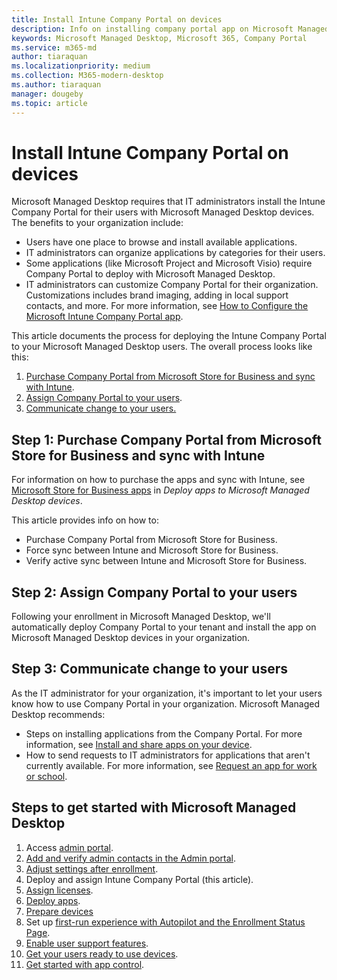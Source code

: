 ```yaml
---
title: Install Intune Company Portal on devices 
description: Info on installing company portal app on Microsoft Managed Desktop devices 
keywords: Microsoft Managed Desktop, Microsoft 365, Company Portal
ms.service: m365-md
author: tiaraquan
ms.localizationpriority: medium
ms.collection: M365-modern-desktop
ms.author: tiaraquan
manager: dougeby
ms.topic: article
---
```


# Install Intune Company Portal on devices

Microsoft Managed Desktop requires that IT administrators install the Intune Company Portal for their users with Microsoft Managed Desktop devices. The benefits to your organization include:

- Users have one place to browse and install available applications.
- IT administrators can organize applications by categories for their users.  
- Some applications (like Microsoft Project and Microsoft Visio) require Company Portal to deploy with Microsoft Managed Desktop.
- IT administrators can customize Company Portal for their organization. Customizations includes brand imaging, adding in local support contacts, and more. For more information, see [How to Configure the Microsoft Intune Company Portal app](/intune/company-portal-app).

This article documents the process for deploying the Intune Company Portal to your Microsoft Managed Desktop users. The overall process looks like this:

1. [Purchase Company Portal from Microsoft Store for Business and sync with Intune](#step-1-purchase-company-portal-from-microsoft-store-for-business-and-sync-with-intune).
2. [Assign Company Portal to your users](#step-2-assign-company-portal-to-your-users).
3. [Communicate change to your users.](#step-3-communicate-change-to-your-users)

## Step 1: Purchase Company Portal from Microsoft Store for Business and sync with Intune

For information on how to purchase the apps and sync with Intune, see [Microsoft Store for Business apps](deploy-apps.md#msfb-apps) in *Deploy apps to Microsoft Managed Desktop devices*.

This article provides info on how to:

- Purchase Company Portal from Microsoft Store for Business.
- Force sync between Intune and Microsoft Store for Business.
- Verify active sync between Intune and Microsoft Store for Business.

## Step 2: Assign Company Portal to your users

Following your enrollment in Microsoft Managed Desktop, we'll automatically deploy Company Portal to your tenant and install the app on Microsoft Managed Desktop devices in your organization.

## Step 3: Communicate change to your users

As the IT administrator for your organization, it's important to let your users know how to use Company Portal in your organization. Microsoft Managed Desktop recommends:

- Steps on installing applications from the Company Portal. For more information, see [Install and share apps on your device](/intune-user-help/install-apps-cpapp-windows).
- How to send requests to IT administrators for applications that aren't currently available. For more information, see [Request an app for work or school](/intune-user-help/install-apps-cpapp-windows#request-an-app-for-work-or-school).  

## Steps to get started with Microsoft Managed Desktop

1. Access [admin portal](access-admin-portal.md).
1. [Add and verify admin contacts in the Admin portal](add-admin-contacts.md).
1. [Adjust settings after enrollment](conditional-access.md).
1. Deploy and assign Intune Company Portal (this article).
1. [Assign licenses](assign-licenses.md).
1. [Deploy apps](deploy-apps.md).
1. [Prepare devices](prepare-devices.md)
1. Set up [first-run experience with Autopilot and the Enrollment Status Page](esp-first-run.md).
1. [Enable user support features](enable-support.md).
1. [Get your users ready to use devices](get-started-devices.md).
1. [Get started with app control](get-started-app-control.md).
